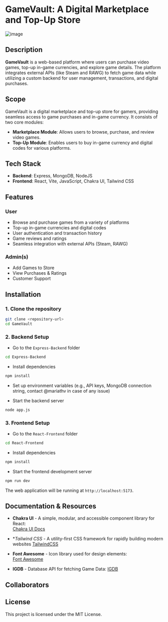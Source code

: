 
# GameVault: A Digital Marketplace and Top-Up Store

![image](https://github.com/user-attachments/assets/717c878e-ec3b-4b10-bc01-94186035c0ff)


## Description
**GameVault** is a web-based platform where users can purchase video games, top-up in-game currencies, and explore game details. The platform integrates external APIs (like Steam and RAWG) to fetch game data while utilizing a custom backend for user management, transactions, and digital purchases.

## Scope
GameVault is a digital marketplace and top-up store for gamers, providing seamless access to game purchases and in-game currency. It consists of two core modules:
- **Marketplace Module**: Allows users to browse, purchase, and review video games.
- **Top-Up Module**: Enables users to buy in-game currency and digital codes for various platforms.

## Tech Stack
- **Backend**: Express, MongoDB, NodeJS
- **Frontend**: React, Vite, JavaScript, Chakra UI, Tailwind CSS

## Features
### User
- Browse and purchase games from a variety of platforms
- Top-up in-game currencies and digital codes
- User authentication and transaction history
- Game reviews and ratings
- Seamless integration with external APIs (Steam, RAWG)
### Admin(s)
- Add Games to Store
- View Purchases & Ratings
- Customer Support 

## Installation

### 1. Clone the repository

```bash
git clone <repository-url>
cd GameVault
```

### 2. Backend Setup

- Go to the `Express-Backend` folder

```bash
cd Express-Backend
```

- Install dependencies

```bash
npm install
```

- Set up environment variables (e.g., API keys, MongoDB connection string, contact @mariathv in case of any issue)

- Start the backend server

```bash
node app.js
```

### 3. Frontend Setup

- Go to the `React-Frontend` folder

```bash
cd React-Frontend
```

- Install dependencies

```bash
npm install
```

- Start the frontend development server

```bash
npm run dev
```

The web application will be running at `http://localhost:5173`.

## Documentation & Resources

- **Chakra UI** - A simple, modular, and accessible component library for React:  
[Chakra UI Docs](https://v2.chakra-ui.com/)

- **Tailwind CSS* - A utility-first CSS framework for rapidly building modern websites
[TailwindCSS](https://tailwindcss.com/)

- **Font Awesome** - Icon library used for design elements:  
[Font Awesome](https://fontawesome.com/)

- **IGDB** - Database API for fetching Game Data:
[IGDB](https://www.igdb.com/api)

## Collaborators
<!-- readme: contributors -start -->
<!-- readme: contributors -end -->

## License

This project is licensed under the MIT License.


